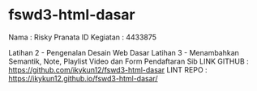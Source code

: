 # fswd3-html-dasar
Nama : Risky Pranata
ID Kegiatan : 4433875

Latihan 2 - Pengenalan Desain Web Dasar 
Latihan 3 - Menambahkan Semantik, Note, Playlist Video dan Form Pendaftaran Sib 
LINK GITHUB : https://github.com/ikykun12/fswd3-html-dasar
LINT REPO : https://ikykun12.github.io/fswd3-html-dasar/